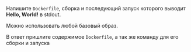 Напишите `Dockerfile`, сборка и последующий запуск которого выводит **Hello, World!** в stdout.

Можно использовать любой базовый образ. 

В ответ пришлите содержимое `Dockerfile`, а так же команду для его сборки и запуска